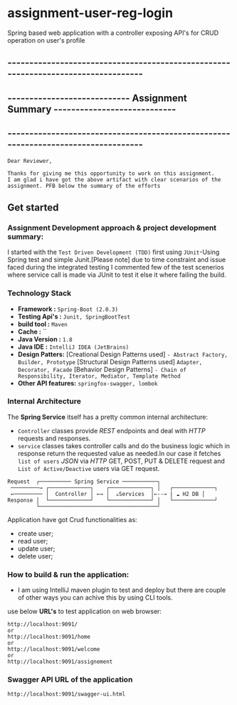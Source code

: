 # assignment-user-reg-login
Spring based web application with a controller exposing API's for CRUD operation on user's profile
## ----------------------------------------------------------------------------------
## ---------------------------- Assignment Summary ----------------------------
## ----------------------------------------------------------------------------------
```
Dear Reviewer,

Thanks for giving me this opportunity to work on this assignment.
I am glad i have got the above artifact with clear scenarios of the assignment. PFB below the summary of the efforts
```
## Get started

### Assignment Development approach & project development summary:

I started with the `Test Driven Development (TDD)` first using `JUnit`-Using Spring test and simple Junit.[Please note] due to time constraint and issue faced during the integrated testing I commented few of the test scenerios where service call is made via JUnit to test it else it where failing the build.

### Technology Stack

* **Framework     :** `Spring-Boot (2.0.3)`
* **Testing Api's :** `Junit, SpringBootTest`
* **build tool    :** `Maven`
* **Cache         :** ``
* **Java Version  :** `1.8`
* **Java IDE      :** `IntelliJ IDEA (JetBrains)`
* **Design Patters:** 
[Creational Design Patterns used]
`- Abstract Factory, Builder, Prototype`
[Structural Design Patterns used]
`Adapter, Decorator, Facade`
[Behavior Design Patterns]
`- Chain of Responsibility, Iterator, Mediator, Template Method`
* **Other API features:** `springfox-swagger, lombok`


### Internal Architecture
The **Spring Service** itself has a pretty common internal architecture:

  * `Controller` classes provide _REST_ endpoints and deal with _HTTP_ requests and responses.
  * `service` classes takes controller calls and do the business logic which in response return the requested value as needed.In our case it fetches `list of users` _JSON_ via _HTTP_ GET, POST, PUT & DELETE request and `List of Active/Deactive` users via GET request.

  ```
  Request  ┌────────── Spring Service ───────────┐
   ─────────→ ┌─────────────┐    ┌─────────────┐ │   ┌─────────────┐
   ←───────── │  Controller │ ←→ │  ☕Services  │←--→ | ☁ H2 DB │
  Response │  └─────────────┘    └─────────────┘ │   └─────────────┘
           └─────────────────────────────────────┘
  ```  
  Application have got Crud functionalities as: 
  - create user;
  - read user;
  - update user;
  - delete user;
  
  ### How to build & run the application: 
  * I am using IntelliJ maven plugin to test and deploy but there are couple of other ways you can achive this by using CLI tools. 


use below **URL's** to test application on web browser: 
  ```
  http://localhost:9091/
  or
  http://localhost:9091/home
  or
  http://localhost:9091/welcome
  or
  http://localhost:9091/assignement
  ```
### Swagger API URL of the application
```
http://localhost:9091/swagger-ui.html
```
